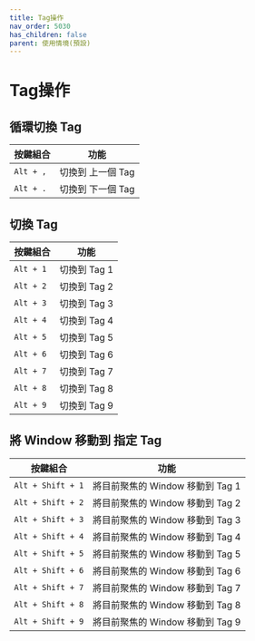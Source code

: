 ```yaml
---
title: Tag操作
nav_order: 5030
has_children: false
parent: 使用情境(預設)
---
```



# Tag操作


## 循環切換 Tag

| 按鍵組合 | 功能 |
| --- | --- |
| `Alt + ,` | 切換到 上一個 Tag |
| `Alt + .` | 切換到 下一個 Tag |


## 切換 Tag

| 按鍵組合 | 功能 |
| --- | --- |
| `Alt + 1` | 切換到 Tag 1 |
| `Alt + 2` | 切換到 Tag 2 |
| `Alt + 3` | 切換到 Tag 3 |
| `Alt + 4` | 切換到 Tag 4 |
| `Alt + 5` | 切換到 Tag 5 |
| `Alt + 6` | 切換到 Tag 6 |
| `Alt + 7` | 切換到 Tag 7 |
| `Alt + 8` | 切換到 Tag 8 |
| `Alt + 9` | 切換到 Tag 9 |


## 將 Window 移動到 指定 Tag

| 按鍵組合 | 功能 |
| --- | --- |
| `Alt + Shift + 1` | 將目前聚焦的 Window 移動到 Tag 1 |
| `Alt + Shift + 2` | 將目前聚焦的 Window 移動到 Tag 2 |
| `Alt + Shift + 3` | 將目前聚焦的 Window 移動到 Tag 3 |
| `Alt + Shift + 4` | 將目前聚焦的 Window 移動到 Tag 4 |
| `Alt + Shift + 5` | 將目前聚焦的 Window 移動到 Tag 5 |
| `Alt + Shift + 6` | 將目前聚焦的 Window 移動到 Tag 6 |
| `Alt + Shift + 7` | 將目前聚焦的 Window 移動到 Tag 7 |
| `Alt + Shift + 8` | 將目前聚焦的 Window 移動到 Tag 8 |
| `Alt + Shift + 9` | 將目前聚焦的 Window 移動到 Tag 9 |
